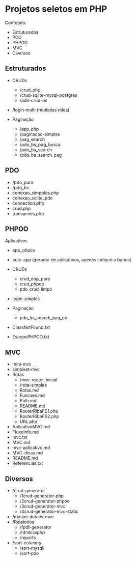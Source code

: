 # Projetos seletos em PHP

Conteúdo:

- Estruturados
- PDO
- PHPOO
- MVC
- Diversos

## Estruturados

- CRUDs

    - /crud_php
    - /crud-sqlite-mysql-postgres
    - /pdo-crud-bs

- /login-multi (multiplas roles)

- Paginação

    - /app_php
    - /paginacao-simples
    - /pag_search
    - /pdo_bs_pag_busca
    - /pdo_bs_search
    - /pdo_bs_search_pag

## PDO

- /pdo_puro
- /pdo_bs
- conexao_simpples.php
- conexao_sqlite_pdo
- connection.php
- crud.php
- transacoes.php 

## PHPOO

Aplicativos

- app_phpoo
- auto-app (gerador de aplicativos, apenas indique o banco)

- CRUDs

	-  crud_oop_puro
	-  crud_phpoo
	-  pdo_crud_limpo

- login-simples

- Paginação

    - pdo_bs_search_pag_oo

- ClassNotFound.txt
- EscopoPHPOO.txt

## MVC

- mini-mvc
- simplest-mvc
- Rotas
	 - /mvc-router-inicial
	 - /rota-simples
     - Rotas.md
	 - Funcoes.md
	 - Path.md
	 - README.md
	 - RouterRibaFS1.php
	 - RouterRibaFS2.php
	 - URL.php
- AplicativoMVC.md
- FluxoInfo.md
- mvc.txt
- MVC.md
- mvc-aplicativo.md
- MVC-dicas.md
- README.md
- Referencias.txt

## Diversos

- /crud-generator
    - /1crud-generator-php
    - /2crud-generator-phpoo
    - /3crud-generator-mvc
    - /4crud-generator-mvc-static
- /master-details-mvc
- /Relatorios
    - /fpdf-generator
    - /htmlcssphp
    - /reports
- /sort-columns
    - /sort-mysqli
    - /sort-pdo

